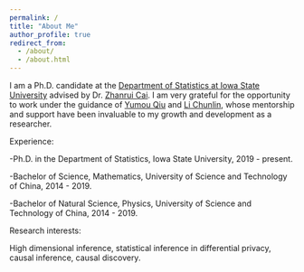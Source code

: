 ```yaml
---
permalink: /
title: "About Me"
author_profile: true
redirect_from: 
  - /about/
  - /about.html
---
```


I am a Ph.D. candidate at the [Department of Statistics at Iowa State University](https://www.stat.iastate.edu/) advised by Dr. [Zhanrui Cai](https://zhanruicai.github.io/). I am very grateful for the opportunity to work under the guidance of [Yumou Qiu](https://yumou.org/) and [Li Chunlin](https://faculty.sites.iastate.edu/chunlin/), whose mentorship and support have been invaluable to my growth and development as a researcher.

Experience:

-Ph.D. in the Department of Statistics, Iowa State University, 2019 - present.

-Bachelor of Science, Mathematics, University of Science and Technology of China, 2014 - 2019.

-Bachelor of Natural Science, Physics, University of Science and Technology of China, 2014 - 2019.

Research interests:

High dimensional inference, statistical inference in differential privacy, causal inference, causal discovery.
